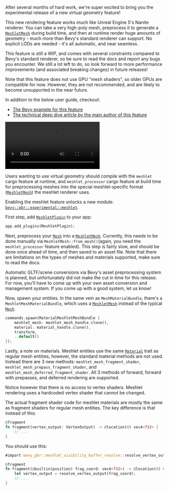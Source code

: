 After several months of hard work, we're super excited to bring you the experimental release of a new virtual geometry feature!

This new rendering feature works much like Unreal Engine 5's Nanite renderer. You can take a very high-poly mesh, preprocess it to generate a [`MeshletMesh`] during build time, and then at runtime render huge amounts of geometry - much more than Bevy's standard renderer can support. No explicit LODs are needed - it's all automatic, and near seamless.

This feature is still a WIP, and comes with several constraints compared to Bevy's standard renderer, so be sure to read the docs and report any bugs you encounter. We still a lot left to do, so look forward to more performance improvements (and associated breaking changes) in future releases!

Note that this feature does not use GPU "mesh shaders", so older GPUs are compatible for now. However, they are not recommended, and are likely to become unsupported in the near future.

In addition to the below user guide, checkout:

* [The Bevy example for this feature](https://github.com/bevyengine/bevy/blob/release-0.14.0/examples/3d/meshlet.rs)
* [The technical deep dive article by the main author of this feature](https://jms55.github.io/posts/2024-06-09-virtual-geometry-bevy-0-14)

<video controls loop><source src="many_bunnies.mp4" type="video/mp4"/></video>

Users wanting to use virtual geometry should compile with the `meshlet` cargo feature at runtime, and `meshlet_processor` cargo feature at build time for preprocessing meshes into the special meshlet-specific format ([`MeshletMesh`]) the meshlet renderer uses.

Enabling the meshlet feature unlocks a new module: [`bevy::pbr::experimental::meshlet`].

First step, add [`MeshletPlugin`] to your app:

```rust
app.add_plugins(MeshletPlugin);
```

Next, preprocess your [`Mesh`] into a [`MeshletMesh`]. Currently, this needs to be done manually via `MeshletMesh::from_mesh()`(again, you need the `meshlet_processor` feature enabled). This step is fairly slow, and should be done once ahead of time, and then saved to an asset file. Note that there are limitations on the types of meshes and materials supported, make sure to read the docs.

Automatic GLTF/scene conversions via Bevy's asset preprocessing system is planned, but unfortunately did not make the cut in time for this release. For now, you'll have to come up with your own asset conversion and management system. If you come up with a good system, let us know!

Now, spawn your entities. In the same vein as `MeshMaterialBundle`, there's a `MeshletMeshMaterialBundle`, which uses a [`MeshletMesh`] instead of the typical [`Mesh`].

```rust
commands.spawn(MaterialMeshletMeshBundle {
    meshlet_mesh: meshlet_mesh_handle.clone(),
    material: material_handle.clone(),
    transform,
    ..default()
});
```

Lastly, a note on materials. Meshlet entities use the same [`Material`] trait as regular mesh entities, however, the standard material methods are not used. Instead there are 3 new methods: `meshlet_mesh_fragment_shader`, `meshlet_mesh_prepass_fragment_shader`, and `meshlet_mesh_deferred_fragment_shader`. All 3 methods of forward, forward with prepasses, and deferred rendering are supported.

Notice however that there is no access to vertex shaders. Meshlet rendering uses a hardcoded vertex shader that cannot be changed.

The actual fragment shader code for meshlet materials are mostly the same as fragment shaders for regular mesh entities. The key difference is that instead of this:

```rust
@fragment
fn fragment(vertex_output: VertexOutput) -> @location(0) vec4<f32> {
    // ...
}
```

You should use this:

```rust
#import bevy_pbr::meshlet_visibility_buffer_resolve::resolve_vertex_output

@fragment
fn fragment(@builtin(position) frag_coord: vec4<f32>) -> @location(0) vec4<f32> {
    let vertex_output = resolve_vertex_output(frag_coord);
    // ...
}
```

[`MeshletMesh`]: https://docs.rs/bevy/0.14/bevy/pbr/experimental/meshlet/struct.MeshletMesh.html
[`Mesh`]: https://docs.rs/bevy/0.14/bevy/prelude/struct.Mesh.html
[`bevy::pbr::experimental::meshlet`]: https://docs.rs/bevy/0.14/bevy/pbr/experimental/meshlet/index.html
[`Material`]: https://docs.rs/bevy/0.14/bevy/pbr/trait.Material.html
[`MeshletPlugin`]: https://docs.rs/bevy/0.14/bevy/pbr/experimental/meshlet/struct.MeshletPlugin.html